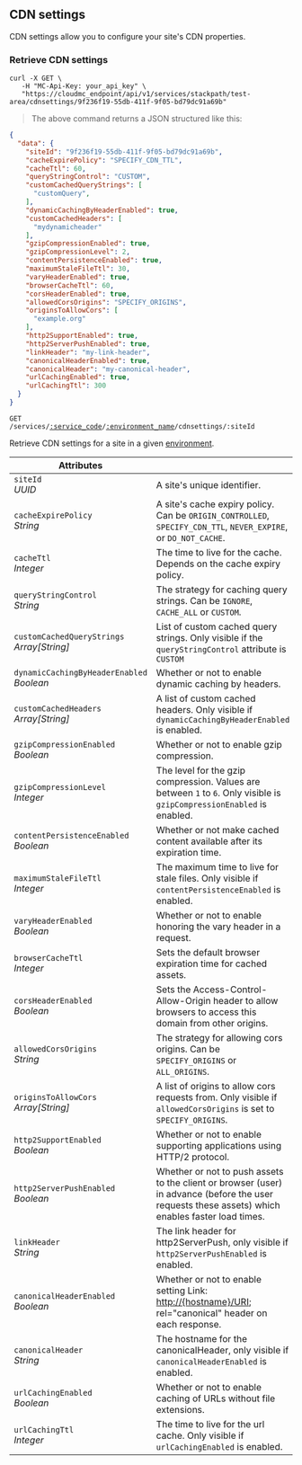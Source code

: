 ## CDN settings

CDN settings allow you to configure your site's CDN properties.

<!-------------------- RETRIEVE CDN SETTINGS -------------------->

### Retrieve CDN settings

```shell
curl -X GET \
   -H "MC-Api-Key: your_api_key" \
   "https://cloudmc_endpoint/api/v1/services/stackpath/test-area/cdnsettings/9f236f19-55db-411f-9f05-bd79dc91a69b"
```

> The above command returns a JSON structured like this:

```json
{
  "data": {
    "siteId": "9f236f19-55db-411f-9f05-bd79dc91a69b",
    "cacheExpirePolicy": "SPECIFY_CDN_TTL",
    "cacheTtl": 60,
    "queryStringControl": "CUSTOM",
    "customCachedQueryStrings": [
      "customQuery",
    ],
    "dynamicCachingByHeaderEnabled": true,
    "customCachedHeaders": [
      "mydynamicheader"
    ],
    "gzipCompressionEnabled": true,
    "gzipCompressionLevel": 2,
    "contentPersistenceEnabled": true,
    "maximumStaleFileTtl": 30,
    "varyHeaderEnabled": true,
    "browserCacheTtl": 60,
    "corsHeaderEnabled": true,
    "allowedCorsOrigins": "SPECIFY_ORIGINS",
    "originsToAllowCors": [
      "example.org"
    ],
    "http2SupportEnabled": true,
    "http2ServerPushEnabled": true,
    "linkHeader": "my-link-header",
    "canonicalHeaderEnabled": true,
    "canonicalHeader": "my-canonical-header",
    "urlCachingEnabled": true,
    "urlCachingTtl": 300
  }
}
```

<code>GET /services/<a href="#administration-service-connections">:service_code</a>/<a href="#administration-environments">:environment_name</a>/cdnsettings/:siteId</a></code>

Retrieve CDN settings for a site in a given [environment](#administration-environments).

Attributes | &nbsp;
------- | -----------
`siteId`<br/>*UUID*  | A site's unique identifier. 
`cacheExpirePolicy`<br/>*String* | A site's cache expiry policy. Can be `ORIGIN_CONTROLLED`, `SPECIFY_CDN_TTL`, `NEVER_EXPIRE`, or `DO_NOT_CACHE`. 
`cacheTtl`<br/>*Integer*  | The time to live for the cache. Depends on the cache expiry policy.
`queryStringControl`<br/>*String* | The strategy for caching query strings. Can be `IGNORE`, `CACHE_ALL` or `CUSTOM`. 
`customCachedQueryStrings`<br/>*Array[String]* | List of custom cached query strings. Only visible if the `queryStringControl` attribute is `CUSTOM`
`dynamicCachingByHeaderEnabled`<br/>*Boolean* | Whether or not to enable dynamic caching by headers.
`customCachedHeaders`<br/>*Array[String]*  | A list of custom cached headers. Only visible if `dynamicCachingByHeaderEnabled` is enabled. 
`gzipCompressionEnabled`<br/>*Boolean* | Whether or not to enable gzip compression.
`gzipCompressionLevel`<br/>*Integer* | The level for the gzip compression. Values are between `1` to `6`. Only visible is `gzipCompressionEnabled` is enabled.
`contentPersistenceEnabled`<br/>*Boolean* | Whether or not make cached content available after its expiration time.
`maximumStaleFileTtl`<br/>*Integer*  | The maximum time to live for stale files. Only visible if `contentPersistenceEnabled` is enabled. 
`varyHeaderEnabled`<br/>*Boolean* | Whether or not to enable honoring the vary header in a request.
`browserCacheTtl`<br/>*Integer*  | Sets the default browser expiration time for cached assets. 
`corsHeaderEnabled`<br/>*Boolean* | Sets the Access-Control-Allow-Origin header to allow browsers to access this domain from other origins.
`allowedCorsOrigins`<br/>*String* | The strategy for allowing cors origins. Can be `SPECIFY_ORIGINS` or `ALL_ORIGINS`.
`originsToAllowCors`<br/>*Array[String]* | A list of origins to allow cors requests from. Only visible if `allowedCorsOrigins` is set to `SPECIFY_ORIGINS`.
`http2SupportEnabled`<br/>*Boolean* | Whether or not to enable supporting applications using HTTP/2 protocol.
`http2ServerPushEnabled`<br/>*Boolean* | Whether or not to push assets to the client or browser (user) in advance (before the user requests these assets) which enables faster load times.
`linkHeader`<br/>*String* | The link header for http2ServerPush, only visible if `http2ServerPushEnabled` is enabled. 
`canonicalHeaderEnabled`<br/>*Boolean* | Whether or not to enable setting Link: <http://{hostname}/URI>; rel="canonical" header on each response.
`canonicalHeader`<br/>*String* | The hostname for the canonicalHeader, only visible if `canonicalHeaderEnabled` is enabled. 
`urlCachingEnabled`<br/>*Boolean* | Whether or not to enable caching of URLs without file extensions.
`urlCachingTtl`<br/>*Integer* | The time to live for the url cache. Only visible if `urlCachingEnabled` is enabled. 
